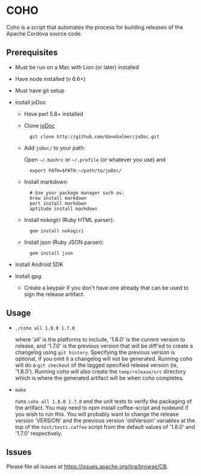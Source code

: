 COHO
=======

Coho is a script that automates the process for building releases of the Apache Cordova source code.

Prerequisites
-------------
 - Must be run on a Mac with Lion (or later) installed
 - Have node installed (v 6.6+)
 - Must have git setup
 - Install joDoc
	- Have perl 5.8+ installed
	- Clone [joDoc](http://github.com/davebalmer/jodoc)

	        git clone http://github.com/davebalmer/joDoc.git

	- Add `joDoc/` to your path:

	  Open `~/.bashrc` or `~/.profile` (or whatever you use) and

	        export PATH=$PATH:~/path/to/joDoc/

	- Install markdown:

	        # Use your package manager such as:
	        brew install markdown
	        port install markdown
	        aptitude install markdown

	- Install nokogiri (Ruby HTML parser):

	        gem install nokogiri

	- Install json (Ruby JSON parser):

	        gem install json
 - Install Android SDK
 - Install gpg

	- Create a keypair if you don't have one already that can be used to 
	sign the release artifact.

Usage
-----
*	`./coho all 1.8.0 1.7.0`

	where 'all' is the platforms to include, '1.8.0' is the current version
        to release, and '1.7.0' is the previous version that will be diff'ed to
	create a changelog using `git history`. Specifying the previous version
	is optional, if you omit it a changelog will not be generated.
	Running coho will do a `git checkout` of the tagged
	specified release version (ie, '1.8.0'). Running coho will also create
	the `temp/release/src` directory which is where the generated artifact
	will be when coho completes.
	
*	`make`

	runs `coho all 1.8.0 1.7.0` and the unit tests to verify the
	packaging of the artifact. You may need to
	npm install coffee-script and nodeunit if you wish to run this. You 
	will probably want to change the release version 'VERSION' and the
 	previous version 'oldVersion' variables at the top of the 
	`test/tests.coffee` script from the default values of '1.8.0' and
	'1.7.0' respectively.

Issues
------

Please file all issues at <https://issues.apache.org/jira/browse/CB>.

